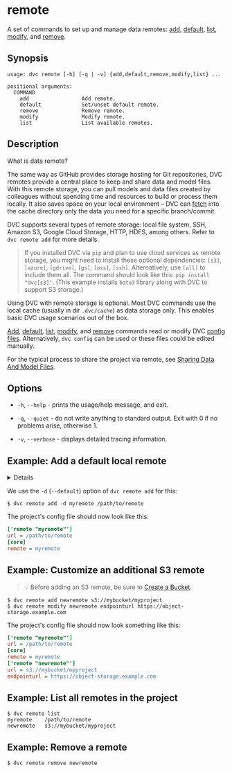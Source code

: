 # remote

A set of commands to set up and manage data remotes:
[add](/doc/command-reference/remote/add),
[default](/doc/command-reference/remote/default),
[list](/doc/command-reference/remote/list),
[modify](/doc/command-reference/remote/modify), and
[remove](/doc/command-reference/remote/remove).

## Synopsis

```usage
usage: dvc remote [-h] [-q | -v] {add,default,remove,modify,list} ...

positional arguments:
  COMMAND
    add                 Add remote.
    default             Set/unset default remote.
    remove              Remove remote.
    modify              Modify remote.
    list                List available remotes.
```

## Description

What is data remote?

The same way as GitHub provides storage hosting for Git repositories, DVC
remotes provide a central place to keep and share data and model files. With
this remote storage, you can pull models and data files created by colleagues
without spending time and resources to build or process them locally. It also
saves space on your local environment – DVC can
[fetch](/doc/command-reference/fetch) into the <abbr>cache directory</abbr> only
the data you need for a specific branch/commit.

DVC supports several types of remote storage: local file system, SSH, Amazon S3,
Google Cloud Storage, HTTP, HDFS, among others. Refer to `dvc remote add` for
more details.

> If you installed DVC via `pip` and plan to use cloud services as remote
> storage, you might need to install these optional dependencies: `[s3]`,
> `[azure]`, `[gdrive]`, `[gs]`, `[oss]`, `[ssh]`. Alternatively, use `[all]` to
> include them all. The command should look like this: `pip install "dvc[s3]"`.
> (This example installs `boto3` library along with DVC to support S3 storage.)

Using DVC with remote storage is optional. Most DVC commands use the local cache
(usually in dir `.dvc/cache`) as data storage only. This enables basic DVC usage
scenarios out of the box.

[Add](/doc/command-reference/remote/add),
[default](/doc/command-reference/remote/default),
[list](/doc/command-reference/remote/list),
[modify](/doc/command-reference/remote/modify), and
[remove](/doc/command-reference/remote/remove) commands read or modify DVC
[config files](/doc/command-reference/config). Alternatively, `dvc config` can
be used or these files could be edited manually.

For the typical process to share the <abbr>project</abbr> via remote, see
[Sharing Data And Model Files](/doc/use-cases/sharing-data-and-model-files).

## Options

- `-h`, `--help` - prints the usage/help message, and exit.

- `-q`, `--quiet` - do not write anything to standard output. Exit with 0 if no
  problems arise, otherwise 1.

- `-v`, `--verbose` - displays detailed tracing information.

## Example: Add a default local remote

<details>

### What is a "local remote" ?

While the term may seem contradictory, it doesn't have to be. The "local" part
refers to the location of the storage relative to the project, so it can be any
directory in the file system. "Remote" is the term that refers to the storage.
Read "local cache backup".

</details>

We use the `-d` (`--default`) option of `dvc remote add` for this:

```dvc
$ dvc remote add -d myremote /path/to/remote
```

The <abbr>project</abbr>'s config file should now look like this:

```ini
['remote "myremote"']
url = /path/to/remote
[core]
remote = myremote
```

## Example: Customize an additional S3 remote

> 💡 Before adding an S3 remote, be sure to
> [Create a Bucket](https://docs.aws.amazon.com/AmazonS3/latest/gsg/CreatingABucket.html).

```dvc
$ dvc remote add newremote s3://mybucket/myproject
$ dvc remote modify newremote endpointurl https://object-storage.example.com
```

The project's config file should now look something like this:

```ini
['remote "myremote"']
url = /path/to/remote
[core]
remote = myremote
['remote "newremote"']
url = s3://mybucket/myproject
endpointurl = https://object-storage.example.com
```

## Example: List all remotes in the project

```dvc
$ dvc remote list
myremote	/path/to/remote
newremote	s3://mybucket/myproject
```

## Example: Remove a remote

```dvc
$ dvc remote remove newremote
```
